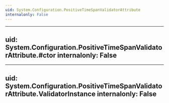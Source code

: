 ```yaml
---
uid: System.Configuration.PositiveTimeSpanValidatorAttribute
internalonly: False
---
```


---
uid: System.Configuration.PositiveTimeSpanValidatorAttribute.#ctor
internalonly: False
---

---
uid: System.Configuration.PositiveTimeSpanValidatorAttribute.ValidatorInstance
internalonly: False
---
